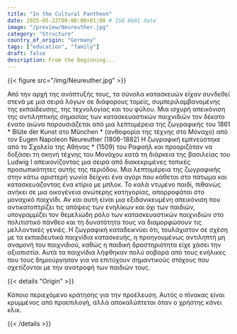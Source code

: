```yaml
---
title: "In the Cultural Pantheon"
date: 2025-05-22T00:00:00+01:00 # ISO 8601 date
image: "/preview/Neureuther.jpg"
category: "Structure"
country_of_origin: "Germany"
tags: ["education", "family"]
draft: false
description: From the beginning...
---
```




{{< figure src="/img/Neureuther.jpg" >}}

Από την αρχή της ανάπτυξής τους, τα σύνολα κατασκευών είχαν συνδεθεί στενά με μια σειρά λόγων σε διάφορους τομείς, συμπεριλαμβανομένης της εκπαίδευσης, της τεχνολογίας και του φύλου. Μια ισχυρή απεικόνιση της αντιληπτικής σημασίας των κατασκευαστικών παιχνιδιών τον δέκατο ένατο αιώνα παρουσιάζεται από μια λεπτομέρεια της ζωγραφικής του 1861 * Blüte der Kunst στο München * (ανθοφορία της τέχνης στο Μόναχο) από τον Eugen Napoleon Neureuther (1806-1882) Η ζωγραφική εμπνεύστηκε από το Σχολείο της Αθήνας * (1509) του Ραφαήλ και προοριζόταν να δοξάσει τη σκηνή τέχνης του Μονάχου κατά τη διάρκεια της βασιλείας του Ludwig I απεικονίζοντας μια σειρά από διακεκριμένες τοπικές προσωπικότητες αυτής της περιόδου. Μια λεπτομέρεια της ζωγραφικής στην κάτω αριστερή γωνία δείχνει ένα αγόρι που κάθεται στο πάτωμα και κατασκευάζοντας ένα κτίριο με μπλοκ. Το καλά ντυμένο παιδί, πιθανώς ανήκει σε μια οικογένεια ανώτερης κατηγορίας, απορροφάται στο μοναχικό παιχνίδι. Αν και αυτή είναι μια εξιδανικευμένη απεικόνιση που αντικατοπτρίζει τις απόψεις των ενηλίκων και όχι των παιδιών, υπογραμμίζει τον θεμελιώδη ρόλο των κατασκευαστικών παιχνιδιών στο πολιτιστικό πάνθεο και τη δυνατότητα τους να διαμορφώσουν τις μελλοντικές γενιές. Η ζωγραφική καταδεικνύει ότι, τουλάχιστον σε σχέση με τα εκπαιδευτικά παιχνίδια κατασκευής, η προηγουμένως αντιληπτή μη αναμονή του παιχνιδιού, καθώς η παιδική δραστηριότητα είχε χάσει την αξιοπιστία. Αυτά τα παιχνίδια λήφθηκαν πολύ σοβαρά από τους ενήλικες που τους δημιούργησαν για να επιτύχουν σημαντικούς στόχους που σχετίζονται με την ανατροφή των παιδιών τους.

{{< details "Origin" >}}

Κάποιο περιεχόμενο κράτησης για την προέλευση. Αυτός ο πίνακας είναι κρυμμένος από προεπιλογή, αλλά αποκαλύπτεται όταν ο χρήστης κάνει κλικ.

{{< /details >}}

